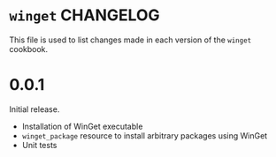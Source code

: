 # `winget` CHANGELOG

This file is used to list changes made in each version of the `winget`
cookbook.

# 0.0.1

Initial release.

-   Installation of WinGet executable
-   `winget_package` resource to install arbitrary packages using WinGet
-   Unit tests
